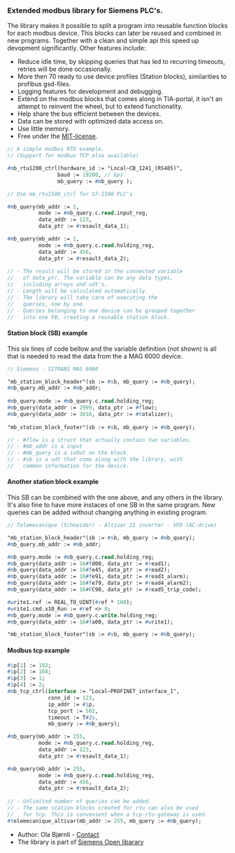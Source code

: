 ### Extended modbus library for Siemens PLC's.

The library makes it possible to split a program into reusable function blocks for each modbus device. This blocks can later be reused and combined in new programs. Together with a clean and simple api this speed up devopment significantly. Other features include:

 - Reduce idle time, by skipping queries that has led to recurring timeouts, retries will be done occasionally.
 - More then 70 ready to use device profiles (Station blocks), similarities to profibus gsd-files.
 - Logging features for development and debugging.
 - Extend on the modbus blocks that comes along in TIA-portal, it isn't an attempt to reinvent the wheel, but to extend functionality.
 - Help share the bus efficient between the devices.
 - Data can be stored with optimized data access on.
 - Use little memory.
 - Free under the [MIT-license](/docs/License.txt).

```pascal
// A simple modbus RTU example. 
// (Support for modbus TCP also available)

#mb_rtu1200_ctrl(hardware_id := "Local~CB_1241_(RS485)", 
                baud := 19200, // bps                
                mb_query := #mb_query ); 

// Use mb_rtu1500_ctrl for S7-1500 PLC's

#mb_query(mb_addr := 1,                  
          mode := #mb_query.c.read.input_reg, 
          data_addr := 123,                      
          data_ptr := #resault_data_1);                   

#mb_query(mb_addr := 1,                 
          mode := #mb_query.c.read.holding_reg, 
          data_addr := 456,                            
          data_ptr := #resault_data_2);
		  
// - The result will be stored in the connected variable 
//   of data_ptr. The variable can be any data types, 
//   including arrays and udt's.
// - Length will be calculated automatically. 
// - The library will take care of executing the 
//   queries, one by one. 
// - Queries belonging to one device can be grouped together 
//   into one FB, creating a reusable station block.
```


#### Station block (SB) example 
This six lines of code bellow and the variable definition (not shown) is all that is needed to read the data from the a MAG 6000 device.

```pascal
// Siemens - SITRANS MAG 6000

"mb_station_block_header"(sb := #sb, mb_query := #mb_query);
#mb_query.mb_addr := #mb_addr;
	
#mb_query.mode := #mb_query.c.read.holding_reg;
#mb_query(data_addr := 2999, data_ptr := #flow);
#mb_query(data_addr := 3016, data_ptr := #totalizer);
	
"mb_station_block_footer"(sb := #sb, mb_query := #mb_query);

// - #flow is a struct that actually contain two variables. 
// - #mb_addr is a input 
// - #mb_query is a inOut on the block. 
// - #sb is a udt that come along with the library, with 
//   common information for the device.
```


#### Another station block example 
This SB can be combined with the one above, and any others in the library. It's also fine to have more instaces of one SB in the same program. New queries can be added without changing anything in existing program. 

```pascal
// Telemecanique (Schneider) - Altivar 21 inverter - VFD (AC-drive)

"mb_station_block_header"(sb := #sb, mb_query := #mb_query);
#mb_query.mb_addr := #mb_addr;

#mb_query.mode := #mb_query.c.read.holding_reg;
#mb_query(data_addr := 16#fd00, data_ptr := #read1);
#mb_query(data_addr := 16#fe45, data_ptr := #read2);
#mb_query(data_addr := 16#fe91, data_ptr := #read3_alarm);
#mb_query(data_addr := 16#fe79, data_ptr := #read4_alarm2);
#mb_query(data_addr := 16#FC90, data_ptr := #read5_trip_code);

#write1.ref := REAL_TO_UINT(#ref * 100);
#write1.cmd.x10_Run := #ref <> 0;
#mb_query.mode := #mb_query.c.write.holding_reg;
#mb_query(data_addr := 16#fa00, data_ptr := #write1);

"mb_station_block_footer"(sb := #sb, mb_query := #mb_query);
```

#### Modbus tcp example 

```pascal
#ip[1] := 192;
#ip[2] := 168;
#ip[3] := 1;
#ip[4] := 2;
#mb_tcp_ctrl(interface := "Local~PROFINET_interface_1",
             conn_id := 123,
             ip_addr := #ip,
             tcp_port := 502,
             timeout := T#2s,
             mb_query := #mb_query);

#mb_query(mb_addr := 255,
          mode := #mb_query.c.read.holding_reg,
          data_addr := 123,
          data_ptr := #resault_data_1);

#mb_query(mb_addr := 255,
          mode := #mb_query.c.read.holding_reg,
          data_addr := 456,
          data_ptr := #resault_data_2);
	  
// - Unlimited number of queries can be added.
// - The same station blocks created for rtu can also be used 
//   for tcp. This is convenient when a tcp-rtu-gateway is used.
#telemecanique_altivar(mb_addr := 255, mb_query := #mb_query);

```

- Author: Ola Bjørnli - [Contact](http://sn7.no/contact/rexhip)
- The library is part of [Siemens Open libarary](http://openplclibrary.com) 
